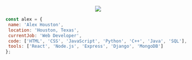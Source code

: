 <p align="center">
  <img src="https://i.imgur.com/fZoNKi0.png" />
</p>
 
 ```javascript
const alex = {
  name: 'Alex Houston',
  location: 'Houston, Texas',
  currentJob: 'Web Developer',
  code: ['HTML', 'CSS', 'JavaScript', 'Python', 'C++', 'Java', 'SQL'],
  tools: ['React', 'Node.js', 'Express', 'Django', 'MongoDB']
};
```